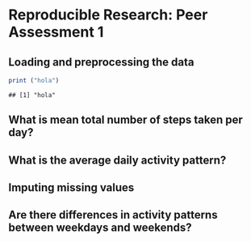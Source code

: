 # Reproducible Research: Peer Assessment 1


## Loading and preprocessing the data

```r
print ("hola")
```

```
## [1] "hola"
```


## What is mean total number of steps taken per day?



## What is the average daily activity pattern?



## Imputing missing values



## Are there differences in activity patterns between weekdays and weekends?
